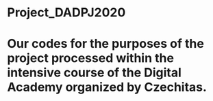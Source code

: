 # Project_DADPJ2020
# Our codes for the purposes of the project processed within the intensive course of the Digital Academy organized by Czechitas.
